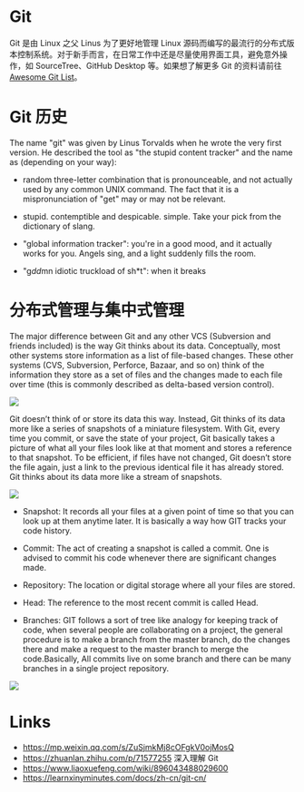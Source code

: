 # Git

Git 是由 Linux 之父 Linus 为了更好地管理 Linux 源码而编写的最流行的分布式版本控制系统。对于新手而言，在日常工作中还是尽量使用界面工具，避免意外操作，如 SourceTree、GitHub Desktop 等。如果想了解更多 Git 的资料请前往 [Awesome Git List](https://ngte-al.gitbook.io/i/?q=Git)。

# Git 历史

The name "git" was given by Linus Torvalds when he wrote the very first version. He described the tool as "the stupid content tracker" and the name as (depending on your way):

- random three-letter combination that is pronounceable, and not actually used by any common UNIX command. The fact that it is a mispronunciation of "get" may or may not be relevant.

- stupid. contemptible and despicable. simple. Take your pick from the dictionary of slang.

- "global information tracker": you're in a good mood, and it actually works for you. Angels sing, and a light suddenly fills the room.

- "g*dd*mn idiotic truckload of sh\*t": when it breaks

# 分布式管理与集中式管理

The major difference between Git and any other VCS (Subversion and friends included) is the way Git thinks about its data. Conceptually, most other systems store information as a list of file-based changes. These other systems (CVS, Subversion, Perforce, Bazaar, and so on) think of the information they store as a set of files and the changes made to each file over time (this is commonly described as delta-based version control).

![](https://cdn-images-1.medium.com/max/1600/1*6ywHRvYfgRVCSL_4xh1Mfw.png)

Git doesn’t think of or store its data this way. Instead, Git thinks of its data more like a series of snapshots of a miniature filesystem. With Git, every time you commit, or save the state of your project, Git basically takes a picture of what all your files look like at that moment and stores a reference to that snapshot. To be efficient, if files have not changed, Git doesn’t store the file again, just a link to the previous identical file it has already stored. Git thinks about its data more like a stream of snapshots.

![](https://cdn-images-1.medium.com/max/1600/0*V1iIPrfbxJFLOQEU.png)

- Snapshot: It records all your files at a given point of time so that you can look up at them anytime later. It is basically a way how GIT tracks your code history.

- Commit: The act of creating a snapshot is called a commit. One is advised to commit his code whenever there are significant changes made.

- Repository: The location or digital storage where all your files are stored.

- Head: The reference to the most recent commit is called Head.

- Branches: GIT follows a sort of tree like analogy for keeping track of code, when several people are collaborating on a project, the general procedure is to make a branch from the master branch, do the changes there and make a request to the master branch to merge the code.Basically, All commits live on some branch and there can be many branches in a single project repository.

![](https://cdn-images-1.medium.com/max/1600/0*-8t0j0AN8GL2OP9y.png)

# Links

- https://mp.weixin.qq.com/s/ZuSjmkMj8cOFgkV0ojMosQ
- https://zhuanlan.zhihu.com/p/71577255 深入理解 Git
- https://www.liaoxuefeng.com/wiki/896043488029600
- https://learnxinyminutes.com/docs/zh-cn/git-cn/
